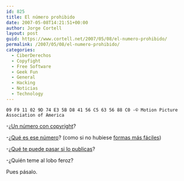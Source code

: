 ```yaml
---
id: 825
title: El número prohibido
date: 2007-05-08T14:21:51+00:00
author: Jorge Cortell
layout: post
guid: https://www.cortell.net/2007/05/08/el-numero-prohibido/
permalink: /2007/05/08/el-numero-prohibido/
categories:
  - CiberDerechos
  - Copyfight
  - Free Software
  - Geek Fun
  - General
  - Hacking
  - Noticias
  - Technology
---
```

`09 F9 11 02 9D 74 E3 5B D8 41 56 C5 63 56 88 C0 -© Motion Picture Association of America`

-¿<a target="_blank" title="Spread this number" href="https://rudd-o.com/archives/2007/04/30/spread-this-number/">Un número con copyright</a>?

-¿<a target="_blank" title="HDDVD" href="https://rudd-o.com/archives/2007/05/02/stickin-it-to-the-man-the-illustrated-report-of-an-epic-event/">Qué es ese número</a>? (como si no hubiese <a target="_blank" title="Soft" href="https://www.freedom-to-tinker.com/?p=1104">formas más fáciles</a>)
  
-¿<a target="_blank" title="Entangled state cerrado" href="https://entangledstate.wordpress.com/">Qué te puede pasar si lo publicas</a>?

-¿Quién teme al lobo feroz?

Pues pásalo.